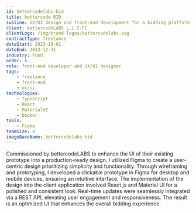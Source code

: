 ```yaml
---
id: bettercodelabs-bid
title: bettercode BID
subline: UX/UI design and front-end development for a bidding platform
client: bettercodeLABS L.L.C-FC
clientLogo: /img/brand-logos/bettercodelabs.svg
contractType: freelance
dateStart: 2023-10-01
dateEnd: 2023-12-31
industry: Food
order: 6
role: front-end developer and UX/UI designer
tags:
    - freelance
    - front-end
    - ux/ui
technologies: 
    - TypeScript
    - React
    - MaterialUI
    - Docker
tools: 
    - Figma
teamSize: 0
imageBaseName: bettercodelabs-bid
---
```


Commissioned by bettercodeLABS to enhance the UI of their existing prototype into a production-ready design, I utilized Figma to create a user-centric design prioritizing simplicity and functionality. Through wireframing and prototyping, I developed a clickable prototype in Figma for desktop and mobile devices, ensuring an intuitive interface. The implementation of the design into the client application involved React.js and Material UI for a polished and consistent look. Real-time updates were seamlessly integrated via a REST API, elevating user engagement and responsiveness. The result is an optimized UI that enhances the overall bidding experience.